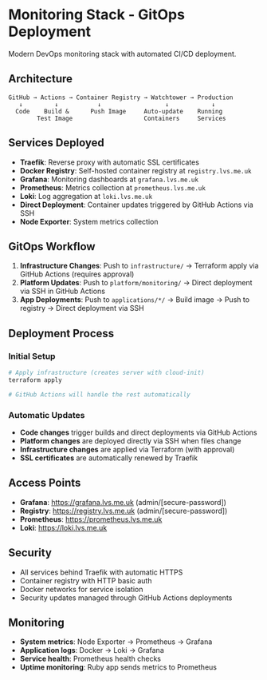 # Monitoring Stack - GitOps Deployment

Modern DevOps monitoring stack with automated CI/CD deployment.

## Architecture

```
GitHub → Actions → Container Registry → Watchtower → Production
   ↓         ↓           ↓                  ↓            ↓
  Code    Build &      Push Image     Auto-update    Running
        Test Image                    Containers     Services
```

## Services Deployed

- **Traefik**: Reverse proxy with automatic SSL certificates
- **Docker Registry**: Self-hosted container registry at `registry.lvs.me.uk`
- **Grafana**: Monitoring dashboards at `grafana.lvs.me.uk`
- **Prometheus**: Metrics collection at `prometheus.lvs.me.uk`
- **Loki**: Log aggregation at `loki.lvs.me.uk`
- **Direct Deployment**: Container updates triggered by GitHub Actions via SSH
- **Node Exporter**: System metrics collection

## GitOps Workflow

1. **Infrastructure Changes**: Push to `infrastructure/` → Terraform apply via GitHub Actions (requires approval)
2. **Platform Updates**: Push to `platform/monitoring/` → Direct deployment via SSH in GitHub Actions
3. **App Deployments**: Push to `applications/*/` → Build image → Push to registry → Direct deployment via SSH

## Deployment Process

### Initial Setup

```bash
# Apply infrastructure (creates server with cloud-init)
terraform apply

# GitHub Actions will handle the rest automatically
```

### Automatic Updates

- **Code changes** trigger builds and direct deployments via GitHub Actions
- **Platform changes** are deployed directly via SSH when files change
- **Infrastructure changes** are applied via Terraform (with approval)
- **SSL certificates** are automatically renewed by Traefik

## Access Points

- **Grafana**: <https://grafana.lvs.me.uk> (admin/[secure-password])
- **Registry**: <https://registry.lvs.me.uk> (admin/[secure-password])
- **Prometheus**: <https://prometheus.lvs.me.uk>
- **Loki**: <https://loki.lvs.me.uk>

## Security

- All services behind Traefik with automatic HTTPS
- Container registry with HTTP basic auth
- Docker networks for service isolation
- Security updates managed through GitHub Actions deployments

## Monitoring

- **System metrics**: Node Exporter → Prometheus → Grafana
- **Application logs**: Docker → Loki → Grafana
- **Service health**: Prometheus health checks
- **Uptime monitoring**: Ruby app sends metrics to Prometheus
